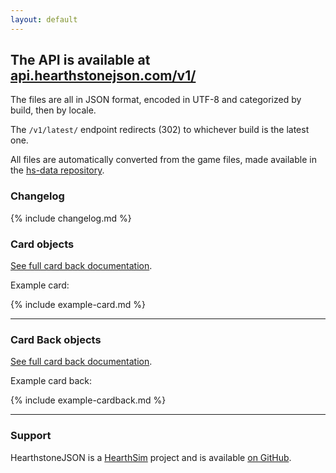 ```yaml
---
layout: default
---
```


The API is available at [api.hearthstonejson.com/v1/](https://api.hearthstonejson.com/v1/)
-------

The files are all in JSON format, encoded in UTF-8 and categorized by build,
then by locale.

The `/v1/latest/` endpoint redirects (302) to whichever build is the latest one.

All files are automatically converted from the game files, made available in the
[hs-data repository](https://github.com/HearthSim/hs-data/).

### Changelog

{% include changelog.md %}

### Card objects

[See full card back documentation](docs/cards.html).

Example card:

{% include example-card.md %}

----

### Card Back objects

[See full card back documentation](docs/cardbacks.html).

Example card back:

{% include example-cardback.md %}

----

### Support

HearthstoneJSON is a [HearthSim](http://hearthsim.info/) project and is
available [on GitHub](https://github.com/hearthsim/hearthstonejson).
